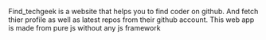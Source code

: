 Find_techgeek is a website that helps you to find coder on github. And fetch thier profile as well as latest repos
from their github account.
This web app is made from pure js without any js framework
